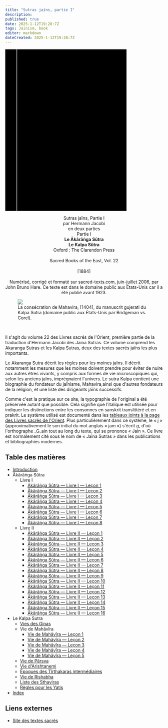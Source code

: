 ```yaml
---
title: "Sutras jaïns, partie I"
description: 
published: true
date: 2025-1-12T19:28:7Z
tags: Jainism, book
editor: markdown
dateCreated: 2025-1-12T19:28:7Z
---
```


<div class="urantiapedia-book-front urantiapedia-book-islam"><svg xmlns="http://www.w3.org/2000/svg" width="102.6mm" height="136.8mm" viewBox="0 0 102.6 136.8" version="1.1">	<g transform="translate(-7,-5)">		<rect width="9.6" height="136.8" x="7" y="5" />		<rect width="96.9" height="136.8" x="17" y="5" />		<text style="font-size:4px" x="61" y="125">1884</text>		<text style="font-size:9px" x="61" y="60">Jaina Sutras</text>		<text style="font-size:9px" x="61" y="70">Partie I</text>	</g></svg></div><p style="text-align:center;"><span class="text-h3">Sutras jaïns, Partie I</span><br><span class="text-h5">par Hermann Jacobi</span><br>en deux parties<br>Partie I<br><b>Le Âkârâṅga Sûtra</b><br><b>Le Kalpa Sûtra</b><br>Oxford : The Clarendon Press<br><br>Sacred Books of the East, Vol. 22<br><br>[1884]<br><br>Numérisé, corrigé et formaté sur sacred-texts.com, juin-juillet 2006, par John Bruno Hare. Ce texte est dans le domaine public aux États-Unis car il a été publié avant 1923.</p><figure id="Figure_1" class="image urantiapedia image-style-align-center"><img src="/image/book/Jainism/Jaina_Sutras_Part_I/mahavira.jpg"><figcaption>La consécration de Mahavira, [1404], du manuscrit gujerati du Kalpa Sutra (domaine public aux États-Unis par Bridgeman vs. Corel).</figcaption></figure><br style="clear:both;"/>Il s'agit du volume 22 des Livres sacrés de l'Orient, première partie de la traduction d'Hermann Jacobi des Jaina Sutras. Ce volume comprend les Akaranga Sutras et les Kalpa Sutras, deux des textes sacrés jaïns les plus importants.Le Akaranga Sutra décrit les règles pour les moines jaïns. Il décrit notamment les mesures que les moines doivent prendre pour éviter de nuire aux autres êtres vivants, y compris aux formes de vie microscopiques qui, selon les anciens jaïns, imprégnaient l'univers. Le sutra Kalpa contient une biographie du fondateur du jaïnisme, Mahavira,ainsi que d'autres fondateurs de la religion, et une liste des dirigeants jaïns successifs.Comme c'est la pratique sur ce site, la typographie de l'original a été préservée autant que possible. Cela signifie que l'italique est utilisée pour indiquer les distinctions entre les consonnes en sanskrit translittéré et en prakrit. Le système utilisé est documenté dans les [tableaux joints à la page des Livres sacrés de l'Orient](https://archive.sacred-texts.com/sbe/index.htm#conventions). Plus particulièrement dans ce système, le « j » (approximativement le son initial du mot anglais « jam ») s'écrit _g_, d'où l'orthographe _G_ain tout au long du texte, qui se prononce « Jain ». Ce livre est normalement cité sous le nom de « Jaina Sutras » dans les publications et bibliographies modernes.
## Table des matières

- [Introduction](/fr/book/Jainism/Jaina_Sutras_Part_I/Introduction)
- Âkârâṅga Sûtra
	- Livre I
		- [Âkârâṅga Sûtra — Livre I — Leçon 1](/fr/book/Jainism/Jaina_Sutras_Part_I/Akaranga_1_1)
		- [Âkârâṅga Sûtra — Livre I — Leçon 2](/fr/book/Jainism/Jaina_Sutras_Part_I/Akaranga_1_2)
		- [Âkârâṅga Sûtra — Livre I — Leçon 3](/fr/book/Jainism/Jaina_Sutras_Part_I/Akaranga_1_3)
		- [Âkârâṅga Sûtra — Livre I — Leçon 4](/fr/book/Jainism/Jaina_Sutras_Part_I/Akaranga_1_4)
		- [Âkârâṅga Sûtra — Livre I — Leçon 5](/fr/book/Jainism/Jaina_Sutras_Part_I/Akaranga_1_5)
		- [Âkârâṅga Sûtra — Livre I — Leçon 6](/fr/book/Jainism/Jaina_Sutras_Part_I/Akaranga_1_6)
		- [Âkârâṅga Sûtra — Livre I — Leçon 7](/fr/book/Jainism/Jaina_Sutras_Part_I/Akaranga_1_7)
		- [Âkârâṅga Sûtra — Livre I — Leçon 8](/fr/book/Jainism/Jaina_Sutras_Part_I/Akaranga_1_8)
	- Livre II
		- [Âkârâṅga Sûtra — Livre II — Leçon 1](/fr/book/Jainism/Jaina_Sutras_Part_I/Akaranga_2_1)
		- [Âkârâṅga Sûtra — Livre II — Leçon 2](/fr/book/Jainism/Jaina_Sutras_Part_I/Akaranga_2_2)
		- [Âkârâṅga Sûtra — Livre II — Leçon 3](/fr/book/Jainism/Jaina_Sutras_Part_I/Akaranga_2_3)
		- [Âkârâṅga Sûtra — Livre II — Leçon 4](/fr/book/Jainism/Jaina_Sutras_Part_I/Akaranga_2_4)
		- [Âkârâṅga Sûtra — Livre II — Leçon 5](/fr/book/Jainism/Jaina_Sutras_Part_I/Akaranga_2_5)
		- [Âkârâṅga Sûtra — Livre II — Leçon 6](/fr/book/Jainism/Jaina_Sutras_Part_I/Akaranga_2_6)
		- [Âkârâṅga Sûtra — Livre II — Leçon 7](/fr/book/Jainism/Jaina_Sutras_Part_I/Akaranga_2_7)
		- [Âkârâṅga Sûtra — Livre II — Leçon 8](/fr/book/Jainism/Jaina_Sutras_Part_I/Akaranga_2_8)
		- [Âkârâṅga Sûtra — Livre II — Leçon 9](/fr/book/Jainism/Jaina_Sutras_Part_I/Akaranga_2_9)
		- [Âkârâṅga Sûtra — Livre II — Leçon 10](/fr/book/Jainism/Jaina_Sutras_Part_I/Akaranga_2_10)
		- [Âkârâṅga Sûtra — Livre II — Leçon 11](/fr/book/Jainism/Jaina_Sutras_Part_I/Akaranga_2_11)
		- [Âkârâṅga Sûtra — Livre II — Leçon 12](/fr/book/Jainism/Jaina_Sutras_Part_I/Akaranga_2_12)
		- [Âkârâṅga Sûtra — Livre II — Leçon 13](/fr/book/Jainism/Jaina_Sutras_Part_I/Akaranga_2_13)
		- [Âkârâṅga Sûtra — Livre II — Leçon 14](/fr/book/Jainism/Jaina_Sutras_Part_I/Akaranga_2_14)
		- [Âkârâṅga Sûtra — Livre II — Leçon 15](/fr/book/Jainism/Jaina_Sutras_Part_I/Akaranga_2_15)
		- [Âkârâṅga Sûtra — Livre II — Leçon 16](/fr/book/Jainism/Jaina_Sutras_Part_I/Akaranga_2_16)
- Le Kalpa Sutra
	- [Vies des Ginas](/fr/book/Jainism/Jaina_Sutras_Part_I/Lives_Ginas)
	- Vie de Mahâvîra
		- [Vie de Mahâvîra — Leçon 1](/fr/book/Jainism/Jaina_Sutras_Part_I/Life_Mahavira_1)
		- [Vie de Mahâvîra — Leçon 2](/fr/book/Jainism/Jaina_Sutras_Part_I/Life_Mahavira_2)
		- [Vie de Mahâvîra — Leçon 3](/fr/book/Jainism/Jaina_Sutras_Part_I/Life_Mahavira_3)
		- [Vie de Mahâvîra — Leçon 4](/fr/book/Jainism/Jaina_Sutras_Part_I/Life_Mahavira_4)
		- [Vie de Mahâvîra — Leçon 5](/fr/book/Jainism/Jaina_Sutras_Part_I/Life_Mahavira_5)
	- [Vie de Pârsva](/fr/book/Jainism/Jaina_Sutras_Part_I/Life_Parsva)
	- [Vie d'Arishtanemi](/fr/book/Jainism/Jaina_Sutras_Part_I/Life_Arishtanemi)
	- [Époques des Tîrthakaras intermédiaires](/fr/book/Jainism/Jaina_Sutras_Part_I/Epochs_Tirthakaras)
	- [Vie de Rishabha](/fr/book/Jainism/Jaina_Sutras_Part_I/Life_Rishabha)
	- [Liste des Sthaviras](/fr/book/Jainism/Jaina_Sutras_Part_I/Life_Sthaviras)
	- [Règles pour les Yatis](/fr/book/Jainism/Jaina_Sutras_Part_I/Rules_Yatis)
- [Index](/fr/book/Jainism/Jaina_Sutras_Part_I/Index)

## Liens externes

- [Site des textes sacrés](https://archive.sacred-texts.com/jai/sbe22/index.htm)
